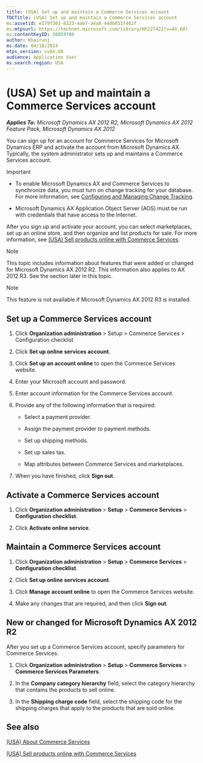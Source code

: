```yaml
---
title: (USA) Set up and maintain a Commerce Services account
TOCTitle: (USA) Set up and maintain a Commerce Services account
ms:assetid: e179f303-8323-4ab7-a4a8-44db651f462f
ms:mtpsurl: https://technet.microsoft.com/library/Hh227422(v=AX.60)
ms:contentKeyID: 36059708
author: Khairunj
ms.date: 04/18/2014
mtps_version: v=AX.60
audience: Application User
ms.search.region: USA
---
```


# (USA) Set up and maintain a Commerce Services account 


_**Applies To:** Microsoft Dynamics AX 2012 R2, Microsoft Dynamics AX 2012 Feature Pack, Microsoft Dynamics AX 2012_

You can sign up for an account for Commerce Services for Microsoft Dynamics ERP and activate the account from Microsoft Dynamics AX. Typically, the system administrator sets up and maintains a Commerce Services account.


> [!IMPORTANT]
> <UL>
> <LI>
> <P>To enable Microsoft Dynamics AX and Commerce Services to synchronize data, you must turn on change tracking for your database. For more information, see <A href="http://msdn.microsoft.com/en-us/library/bb964713.aspx">Configuring and Managing Change Tracking</A>.</P>
> <LI>
> <P>Microsoft Dynamics AX Application Object Server (AOS) must be run with credentials that have access to the Internet.</P></LI></UL>



After you sign up and activate your account, you can select marketplaces, set up an online store, and then organize and list products for sale. For more information, see [(USA) Sell products online with Commerce Services](usa-sell-products-online-with-commerce-services.md).


> [!NOTE]
> <P>This topic includes information about features that were added or changed for Microsoft Dynamics AX 2012 R2. This information also applies to AX 2012 R3. See the section later in this topic.</P>




> [!NOTE]
> <P>This feature is not available if Microsoft Dynamics AX 2012 R3 is installed.</P>



## Set up a Commerce Services account

1.  Click **Organization administration** \> Setup \> Commerce Services \> Configuration checklist

2.  Click **Set up online services account**.

3.  Click **Set up an account online** to open the Commerce Services website.

4.  Enter your Microsoft account and password.

5.  Enter account information for the Commerce Services account.

6.  Provide any of the following information that is required:
    
      - Select a payment provider.
    
      - Assign the payment provider to payment methods.
    
      - Set up shipping methods.
    
      - Set up sales tax.
    
      - Map attributes between Commerce Services and marketplaces.

7.  When you have finished, click **Sign out**.

## Activate a Commerce Services account

1.  Click **Organization administration** \> **Setup** \> **Commerce Services** \> **Configuration checklist**.

2.  Click **Activate online service**.

## Maintain a Commerce Services account

1.  Click **Organization administration** \> **Setup** \> **Commerce Services** \> **Configuration checklist**.

2.  Click **Set up online services account**.

3.  Click **Manage account online** to open the Commerce Services website.

4.  Make any changes that are required, and then click **Sign out**.

## New or changed for Microsoft Dynamics AX 2012 R2

After you set up a Commerce Services account, specify parameters for Commerce Services.

1.  Click **Organization administration** \> **Setup** \> **Commerce Services** \> **Commerce Services Parameters**.

2.  In the **Company category hierarchy** field, select the category hierarchy that contains the products to sell online.

3.  In the **Shipping charge code** field, select the shipping code for the shipping charges that apply to the products that are sold online.

## See also

[(USA) About Commerce Services](usa-about-commerce-services.md)

[(USA) Sell products online with Commerce Services](usa-sell-products-online-with-commerce-services.md)

  


